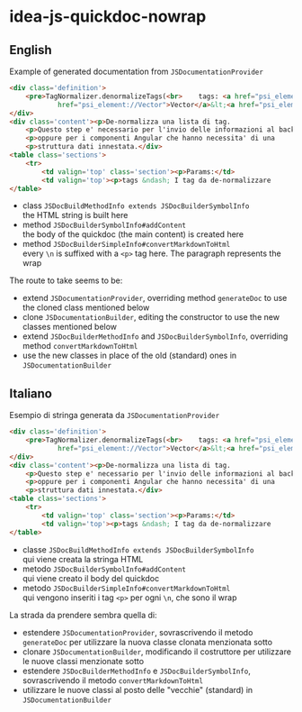 # idea-js-quickdoc-nowrap

## English
Example of generated documentation from `JSDocumentationProvider`
```html
<div class='definition'>
	<pre>TagNormalizer.denormalizeTags(<br>    tags: <a href="psi_element://NormalizedTags">NormalizedTags</a>): <a
			href="psi_element://Vector">Vector</a>&lt;<a href="psi_element://ApiTag">ApiTag</a>&gt;</pre>
</div>
<div class='content'><p>De-normalizza una lista di tag.
	<p>Questo step e' necessario per l'invio delle informazioni al back-end,
	<p>oppure per i componenti Angular che hanno necessita' di una
	<p>struttura dati innestata.</div>
<table class='sections'>
	<tr>
		<td valign='top' class='section'><p>Params:</td>
		<td valign='top'><p>tags &ndash; I tag da de-normalizzare
</table>
```

* class `JSDocBuildMethodInfo extends JSDocBuilderSymbolInfo`<br>
  the HTML string is built here
* method `JSDocBuilderSymbolInfo#addContent`<br>
  the body of the quickdoc (the main content) is created here
* method `JSDocBuilderSimpleInfo#convertMarkdownToHtml`<br>
  every `\n` is suffixed with a `<p>` tag here. The paragraph represents the wrap
	
The route to take seems to be:
* extend `JSDocumentationProvider`, overriding  method `generateDoc` to use the cloned class mentioned below
* clone `JSDocumentationBuilder`, editing the constructor to use the new classes mentioned below
* extend `JSDocBuilderMethodInfo` and `JSDocBuilderSymbolInfo`, overriding method `convertMarkdownToHtml`
* use the new classes in place of the old (standard) ones in `JSDocumentationBuilder`

## Italiano
Esempio di stringa generata da `JSDocumentationProvider`
```html
<div class='definition'>
	<pre>TagNormalizer.denormalizeTags(<br>    tags: <a href="psi_element://NormalizedTags">NormalizedTags</a>): <a
			href="psi_element://Vector">Vector</a>&lt;<a href="psi_element://ApiTag">ApiTag</a>&gt;</pre>
</div>
<div class='content'><p>De-normalizza una lista di tag.
	<p>Questo step e' necessario per l'invio delle informazioni al back-end,
	<p>oppure per i componenti Angular che hanno necessita' di una
	<p>struttura dati innestata.</div>
<table class='sections'>
	<tr>
		<td valign='top' class='section'><p>Params:</td>
		<td valign='top'><p>tags &ndash; I tag da de-normalizzare
</table>
```

* classe `JSDocBuildMethodInfo extends JSDocBuilderSymbolInfo`<br>
  qui viene creata la stringa HTML
* metodo `JSDocBuilderSymbolInfo#addContent`<br>
  qui viene creato il body del quickdoc
* metodo `JSDocBuilderSimpleInfo#convertMarkdownToHtml`<br>
  qui vengono inseriti i tag `<p>` per ogni `\n`, che sono il wrap
	
La strada da prendere sembra quella di:
* estendere `JSDocumentationProvider`, sovrascrivendo il metodo `generateDoc` per utilizzare la nuova classe clonata menzionata sotto
* clonare `JSDocumentationBuilder`, modificando il costruttore per utilizzare le nuove classi menzionate sotto
* estendere `JSDocBuilderMethodInfo` e `JSDocBuilderSymbolInfo`, sovrascrivendo il metodo `convertMarkdownToHtml`
* utilizzare le nuove classi al posto delle "vecchie" (standard) in `JSDocumentationBuilder`
